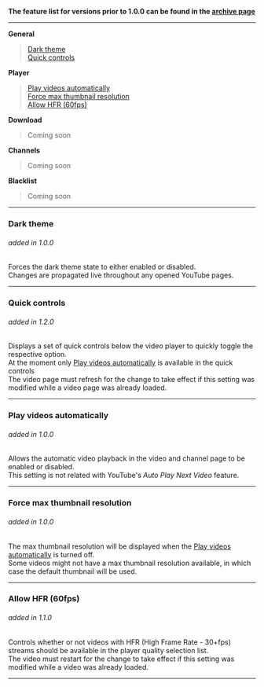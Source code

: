 **The feature list for versions prior to 1.0.0 can be found in the [archive page](https://github.com/ParticleCore/Iridium/wiki/Features-archive)**

---


**General**  
>
>[Dark theme](#darkTheme)  
>[Quick controls](#quickControls)  

**Player**  
>
>[Play videos automatically](#autoPlayVideo)  
>[Force max thumbnail resolution](#maxResThumbnail)  
>[Allow HFR (60fps)](#hfrOn)  

**Download**  
>
>Coming soon    

**Channels**  
>
>Coming soon 

**Blacklist**  
>
>Coming soon   
  
  
---
### <a name="darkTheme"/>Dark theme
###### added in 1.0.0  

Forces the dark theme state to either enabled or disabled.  
Changes are propagated live throughout any opened YouTube pages.  

---
### <a name="quickControls"/>Quick controls
###### added in 1.2.0  

Displays a set of quick controls below the video player to quickly toggle the respective option.  
At the moment only [Play videos automatically](#autoPlayVideo) is available in the quick controls  
The video page must refresh for the change to take effect if this setting was modified while a video page was already loaded.  

---
### <a name="autoPlayVideo"/>Play videos automatically
###### added in 1.0.0

Allows the automatic video playback in the video and channel page to be enabled or disabled.  
This setting is not related with YouTube's _Auto Play Next Video_ feature.  

---
### <a name="maxResThumbnail"/>Force max thumbnail resolution
###### added in 1.0.0

The max thumbnail resolution will be displayed when the [Play videos automatically](#autoPlayVideo) is turned off.  
Some videos might not have a max thumbnail resolution available, in which case the default thumbnail will be used.  

---
### <a name="hfrOn"/>Allow HFR (60fps)  
###### added in 1.1.0

Controls whether or not videos with HFR (High Frame Rate - 30+fps) streams should be available in the player quality selection list.  
The video must restart for the change to take effect if this setting was modified while a video was already loaded.  

---